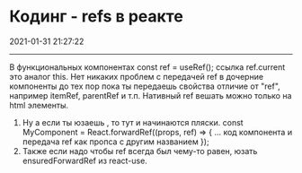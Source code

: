 ﻿# Кодинг - refs в реакте
2021-01-31 21:27:22
            
---
В функциональных компонентах const ref = useRef(); ссылка ref.current это аналог this.
Нет никаких проблем с передачей ref в дочерние компоненты до тех пор пока ты передаешь свойства отличие от "ref", например itemRef, parentRef и т.п.
Нативный ref вешать можно только на html элементы.
1. Ну а если ты юзаешь <MyComponent ref={blalba}>, то тут и начинаются пляски.
const MyComponent
 = React.forwardRef((props, ref) => { ... код компонента и передача ref как пропса с другим названием });
2. Также если надо чтобы ref всегда был чему-то равен, юзать ensuredForwardRef из react-use.




